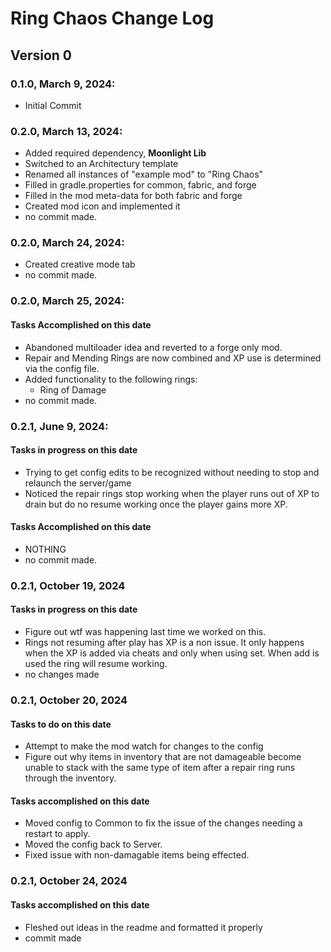 # Ring Chaos Change Log
## Version 0
### 0.1.0, March 9, 2024:
- Initial Commit
### 0.2.0, March 13, 2024:
- Added required dependency, **Moonlight Lib**
- Switched to an Architectury template
- Renamed all instances of "example mod" to "Ring Chaos"
- Filled in gradle.properties for common, fabric, and forge
- Filled in the mod meta-data for both fabric and forge
- Created mod icon and implemented it
- no commit made.
### 0.2.0, March 24, 2024:
- Created creative mode tab
- no commit made.
### 0.2.0, March 25, 2024:
#### Tasks Accomplished on this date
- Abandoned multiloader idea and reverted to a forge only mod.
- Repair and Mending Rings are now combined and XP use is determined via the config file.
- Added functionality to the following rings:
  - Ring of Damage
- no commit made.
### 0.2.1, June 9, 2024:
#### Tasks in progress on this date
- Trying to get config edits to be recognized without needing to stop and relaunch the server/game
- Noticed the repair rings stop working when the player runs out of XP to drain but do no resume working once the player gains more XP.
#### Tasks Accomplished on this date
- NOTHING
- no commit made.
### 0.2.1, October 19, 2024
#### Tasks in progress on this date
- Figure out wtf was happening last time we worked on this.
- Rings not resuming after play has XP is a non issue. It only happens when the XP is added via cheats and only when using set. When add is used the ring will resume working.
- no changes made
### 0.2.1, October 20, 2024
#### Tasks to do on this date
- Attempt to make the mod watch for changes to the config
- Figure out why items in inventory that are not damageable become unable to stack with the same type of item after a repair ring runs through the inventory.
#### Tasks accomplished on this date
- Moved config to Common to fix the issue of the changes needing a restart to apply.
- Moved the config back to Server.
- Fixed issue with non-damagable items being effected.
### 0.2.1, October 24, 2024
#### Tasks accomplished on this date
- Fleshed out ideas in the readme and formatted it properly
- commit made